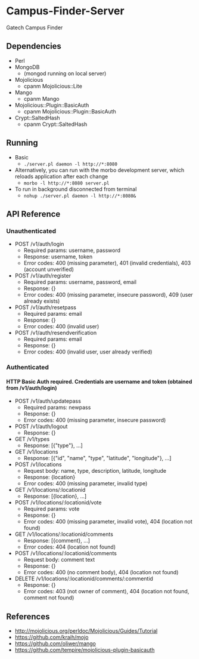 # Campus-Finder-Server
Gatech Campus Finder

## Dependencies
* Perl
* MongoDB
    * (mongod running on local server)
* Mojolicious
    * cpanm Mojolicious::Lite
* Mango
    * cpanm Mango
* Mojolicious::Plugin::BasicAuth
    * cpanm Mojolicious::Plugin::BasicAuth
* Crypt::SaltedHash
    * cpanm Crypt::SaltedHash

## Running
* Basic
    * `./server.pl daemon -l http://*:8080`
* Alternatively, you can run with the morbo development server, which reloads application after each change
    * `morbo -l http://*:8080 server.pl`
* To run in background disconnected from terminal
    * `nohup ./server.pl daemon -l http://*:8080&`

## API Reference

### Unauthenticated
* POST /v1/auth/login
    * Required params: username, password
    * Response: username, token
    * Error codes: 400 (missing parameter), 401 (invalid credentials), 403 (account unverified)
* POST /v1/auth/register
    * Required params: username, password, email
    * Response: {}
    * Error codes: 400 (missing parameter, insecure password), 409 (user already exists)
* POST /v1/auth/resetpass
    * Required params: email
    * Response: {}
    * Error codes: 400 (invalid user)
* POST /v1/auth/resendverification
    * Required params: email
    * Response: {}
    * Error codes: 400 (invalid user, user already verified)

### Authenticated
#### HTTP Basic Auth required. Credentials are username and token (obtained from /v1/auth/login)
* POST /v1/auth/updatepass
    * Required params: newpass
    * Response: {}
    * Error codes: 400 (missing parameter, insecure password)
* POST /v1/auth/logout
    * Response: {}
* GET /v1/types
    * Response: [{"type"}, ...]
* GET /v1/locations
    * Response: [{"id", "name", "type", "latitude", "longitude"}, ...]
* POST /v1/locations
    * Request body: name, type, description, latitude, longitude
    * Response: {location}
    * Error codes: 400 (missing parameter, invalid type)
* GET /v1/locations/:locationid
    * Response: [{location}, ...]
* POST /v1/locations/:locationid/vote
    * Required params: vote
    * Response: {}
    * Error codes: 400 (missing parameter, invalid vote), 404 (location not found)
* GET /v1/locations/:locationid/comments
    * Response: [{comment}, ...]
    * Error codes: 404 (location not found)
* POST /v1/locations/:locationid/comments
    * Request body: comment text
    * Response: {}
    * Error codes: 400 (no comment body), 404 (location not found)
* DELETE /v1/locations/:locationid/comments/:commentid
    * Response: {}
    * Error codes: 403 (not owner of comment), 404 (location not found, comment not found)

## References
* http://mojolicious.org/perldoc/Mojolicious/Guides/Tutorial
* https://github.com/kraih/mojo
* https://github.com/oliwer/mango
* https://github.com/tempire/mojolicious-plugin-basicauth
